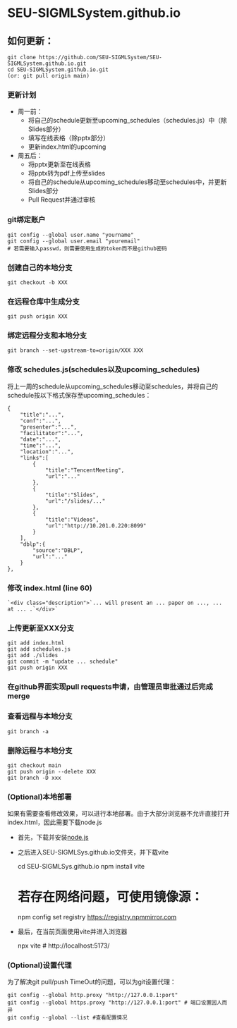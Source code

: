 # SEU-SIGMLSystem.github.io

## 如何更新：

    git clone https://github.com/SEU-SIGMLSystem/SEU-SIGMLSystem.github.io.git
    cd SEU-SIGMLSystem.github.io.git
    (or: git pull origin main)

### 更新计划

- 周一前：
  - 将自己的schedule更新至upcoming_schedules（schedules.js）中（除Slides部分）
  - 填写在线表格（除pptx部分）
  - 更新index.html的upcoming
- 周五后：
  - 将pptx更新至在线表格
  - 将pptx转为pdf上传至slides
  - 将自己的schedule从upcoming_schedules移动至schedules中，并更新Slides部分
  - Pull Request并通过审核

### git绑定账户

    git config --global user.name "yourname"
    git config --global user.email "youremail"
    # 若需要输入passwd，则需要使用生成的token而不是github密码

### 创建自己的本地分支

    git checkout -b XXX

### 在远程仓库中生成分支

    git push origin XXX

### 绑定远程分支和本地分支

    git branch --set-upstream-to=origin/XXX XXX

### 修改 schedules.js(schedules以及upcoming_schedules)

将上一周的schedule从upcoming_schedules移动至schedules，并将自己的schedule按以下格式保存至upcoming_schedules：

    {
        "title":"...",
        "conf":"...",
        "presenter":"...",
        "facilitator":"...",
        "date":"...",
        "time":"...",
        "location":"...",
        "links":[
            {
                "title":"TencentMeeting",
                "url":"..."
            },
            {
                "title":"Slides",
                "url":"/slides/..."
            },
            {
                "title":"Videos",
                "url":"http://10.201.0.220:8099"
            }
        ],
        "dblp":{
            "source":"DBLP",
            "url":"..."
        }
    },

### 修改 index.html (line 60)

    `<div class="description">`... will present an ... paper on ..., ... at ... .`</div>`

### 上传更新至XXX分支

    git add index.html
    git add schedules.js
    git add ./slides
    git commit -m "update ... schedule"
    git push origin XXX

### 在github界面实现pull requests申请，由管理员审批通过后完成merge

### 查看远程与本地分支

    git branch -a

### 删除远程与本地分支

    git checkout main
    git push origin --delete XXX
    git branch -D xxx

### (Optional)本地部署

如果有需要查看修改效果，可以进行本地部署。由于大部分浏览器不允许直接打开index.html，因此需要下载node.js

- 首先，下载并安装[node.js](https://nodejs.org/zh-cn)
- 之后进入SEU-SIGMLSys.github.io文件夹，并下载vite

  cd SEU-SIGMLSys.github.io
  npm install vite
  # 若存在网络问题，可使用镜像源：
  npm config set registry https://registry.npmmirror.com
- 最后，在当前页面使用vite并进入浏览器

  npx vite # http://localhost:5173/

### (Optional)设置代理

为了解决git pull/push TimeOut的问题，可以为git设置代理：

    git config --global http.proxy "http://127.0.0.1:port"
    git config --global https.proxy "http://127.0.0.1:port" # 端口设置因人而异
    git config --global --list #查看配置情况
